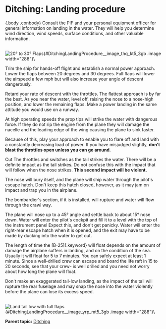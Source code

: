 
Ditching: Landing procedure
===========================

 {.body .conbody}
Consult the PIF and your personal equipment officer for general
information on landing in the water. They will help you determine wind
direction, wind speeds, surface conditions, and other valuable
information.

\
![20° to 30°
Flaps](../images/landing_ditch_20deg_flaps.png){#DitchingLandingProcedure__image_thq_kt5_3gb
.image width="288"}\

Trim the ship for hands-off flight and establish a normal power
approach. Lower the flaps between 20 degrees and 30 degrees. Full flaps
will lower the airspeed a few mph but will also increase your angle of
descent dangerously.

Retard your rate of descent with the throttles. The flattest approach is
by far the best. As you near the water, level off, raising the nose to a
nose-high position, and lower the remaining flaps. Make a power landing
in the same attitude you would use on a runway.

At high operating speeds the prop tips will strike the water with
dangerous force. If they do not rip the engine from the plane they will
damage the nacelle and the leading edge of the wing causing the plane to
sink faster.

Because of this, play your approach to enable you to flare off and land
with a constantly decreasing load of power. If you have misjudged
slightly, **don\'t blast the throttles open unless you can go around**.

Cut The throttles and switches as the tail strikes the water. There will
be a definite impact as the tail strikes. Do not confuse this with the
impact that will follow when the nose strikes. **This second impact will
be violent.**

The nose will bury itself, and the plane will ship water through the
pilot\'s escape hatch. Don\'t keep this hatch closed, however, as it may
jam on impact and trap you in the airplane.

The bombardier\'s section, if it is installed, will rupture and water
will flow through the crawl way.

The plane will nose up to a 45° angle and settle back to about 15° nose
down. Water will enter the pilot\'s cockpit and fill it to a level with
the top of the instrument panel Expect this, and don\'t get panicky.
Water will enter the right-rear escape hatch when it is opened, and the
exit may have to be made by ducking into the water to get out.

The length of time the [B-25]{.keyword} will float depends on the amount
of damage the airplane suffers in landing, and on the condition of the
sea. Usually it will float for 5 to 7 minutes. You can safely expect at
least 1 minute. Since a well-drilled crew can escape and board the life
raft in 15 to 20 seconds, see that your crew- is well drilled and you
need not worry about how long the plane will float.

Don\'t make an exaggerated tail-low landing, as the impact of the tail
will rupture the rear fuselage and may snap the nose into the water
violently before the plane can lose its excess speed.

\
![Land tail low with full
flaps](../images/landing_ditch_tail_low_full_flaps.png){#DitchingLandingProcedure__image_yrp_mt5_3gb
.image width="288"}\




**Parent topic:**
[Ditching](../mdita/ditching.md "With the tactical needs of World War II calling for the operation of land planes over vast stretches of water, airmen faced a new hazard: ditching—the forced landing of land planes at sea.")



